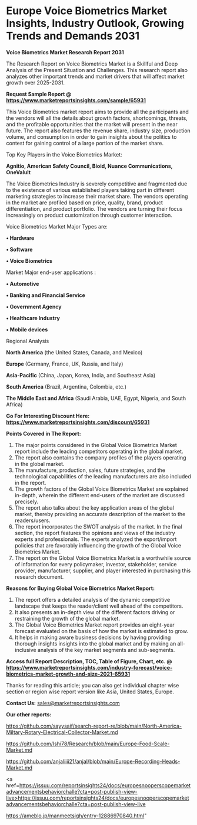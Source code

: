 # Europe Voice Biometrics Market Insights, Industry Outlook, Growing Trends and Demands 2031

<strong>Voice Biometrics Market Research Report 2031</strong>

The Research Report on Voice Biometrics Market is a Skillful and Deep Analysis of the Present Situation and Challenges. This research report also analyzes other important trends and market drivers that will affect market growth over 2025-2031.

<strong>Request Sample Report @ <a href=https://www.marketreportsinsights.com/sample/65931>https://www.marketreportsinsights.com/sample/65931</a></strong>

This Voice Biometrics market report aims to provide all the participants and the vendors will all the details about growth factors, shortcomings, threats, and the profitable opportunities that the market will present in the near future. The report also features the revenue share, industry size, production volume, and consumption in order to gain insights about the politics to contest for gaining control of a large portion of the market share.

Top Key Players in the Voice Biometrics Market:

<strong>Agnitio, American Safety Council, Bioid, Nuance Communications, OneValult</strong>

The Voice Biometrics Industry is severely competitive and fragmented due to the existence of various established players taking part in different marketing strategies to increase their market share. The vendors operating in the market are profiled based on price, quality, brand, product differentiation, and product portfolio. The vendors are turning their focus increasingly on product customization through customer interaction.

Voice Biometrics Market Major Types are:

<strong>• Hardware

• Software

• Voice Biometrics</strong>

Market Major end-user applications :

<strong>• Automotive

• Banking and Financial Service

• Government Agency

• Healthcare Industry

• Mobile devices</strong>

Regional Analysis

</u><strong><b>North America</b></strong> (the United States, Canada, and Mexico)

<strong><b>Europe </b></strong>(Germany, France, UK, Russia, and Italy)

<strong><b>Asia-Pacific</b></strong> (China, Japan, Korea, India, and Southeast Asia)

<strong><b>South America</b></strong> (Brazil, Argentina, Colombia, etc.)

<strong><b>The Middle East and Africa</b></strong> (Saudi Arabia, UAE, Egypt, Nigeria, and South Africa)

<strong>Go For Interesting Discount Here: <a href=https://www.marketreportsinsights.com/discount/65931>https://www.marketreportsinsights.com/discount/65931</a></strong>

<strong>Points Covered in The Report:</strong>
<ol>
  <li>The major points considered in the Global Voice Biometrics Market report include the leading competitors operating in the global market.</li>
  <li>The report also contains the company profiles of the players operating in the global market.</li>
  <li>The manufacture, production, sales, future strategies, and the technological capabilities of the leading manufacturers are also included in the report.</li>
  <li>The growth factors of the Global Voice Biometrics Market are explained in-depth, wherein the different end-users of the market are discussed precisely.</li>
  <li>The report also talks about the key application areas of the global market, thereby providing an accurate description of the market to the readers/users.</li>
  <li>The report incorporates the SWOT analysis of the market. In the final section, the report features the opinions and views of the industry experts and professionals. The experts analyzed the export/import policies that are favorably influencing the growth of the Global Voice Biometrics Market.</li>
  <li>The report on the Global Voice Biometrics Market is a worthwhile source of information for every policymaker, investor, stakeholder, service provider, manufacturer, supplier, and player interested in purchasing this research document.</li>
</ol>
<strong>Reasons for Buying Global Voice Biometrics Market Report:</strong>

<ol>
  <li>The report offers a detailed analysis of the dynamic competitive landscape that keeps the reader/client well ahead of the competitors.</li>
  <li>It also presents an in-depth view of the different factors driving or restraining the growth of the global market.</li>
  <li>The Global Voice Biometrics Market report provides an eight-year forecast evaluated on the basis of how the market is estimated to grow.</li>
  <li>It helps in making aware business decisions by having providing thorough insights insights into the global market and by making an all-inclusive analysis of the key market segments and sub-segments.</li>
</ol>
<strong>Access full Report Description, TOC, Table of Figure, Chart, etc. @ <a href=https://www.marketreportsinsights.com/industry-forecast/voice-biometrics-market-growth-and-size-2021-65931>https://www.marketreportsinsights.com/industry-forecast/voice-biometrics-market-growth-and-size-2021-65931</a></strong>


Thanks for reading this article; you can also get individual chapter wise section or region wise report version like Asia, United States, Europe.

<strong>Contact Us:</strong>
sales@marketreportsinsights.com

<strong>Our other reports:</strong>

<a href=https://github.com/sayysaif/search-report-re/blob/main/North-America-Miltary-Rotary-Electrical-Collector-Market.md>https://github.com/sayysaif/search-report-re/blob/main/North-America-Miltary-Rotary-Electrical-Collector-Market.md</a>

<a href=https://github.com/Ishi78/Research/blob/main/Europe-Food-Scale-Market.md>https://github.com/Ishi78/Research/blob/main/Europe-Food-Scale-Market.md</a>

<a href=https://github.com/anjaliiii21/anjal/blob/main/Europe-Recording-Heads-Market.md>https://github.com/anjaliiii21/anjal/blob/main/Europe-Recording-Heads-Market.md</a>

<a href=https://issuu.com/reportsinsights24/docs/europesnooperscopemarketadvancementsbehaviorchalle?cta=post-publish-view-live>https://issuu.com/reportsinsights24/docs/europesnooperscopemarketadvancementsbehaviorchalle?cta=post-publish-view-live</a>

<a href=https://ameblo.jp/manmeetsigh/entry-12886970840.html>https://ameblo.jp/manmeetsigh/entry-12886970840.html</a>"
